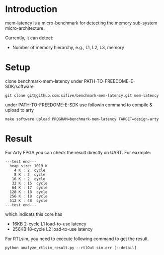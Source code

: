 # Introduction

mem-latency is a micro-benchmark for detecting the memory sub-system micro-architecture.

Currently, it can detect:

* Number of memory hierarchy, e.g., L1, L2, L3, memory

# Setup

clone benchmark-mem-latency under PATH-TO-FREEDOME-E-SDK/software

```
git clone git@github.com:sifive/benchmark-mem-latency.git mem-latency
```
under PATH-TO-FREEDOME-E-SDK use followin command to compile & upload to arty
```
make software upload PROGRAM=benchmark-mem-latency TARGET=design-arty
```


# Result


For Arty FPGA you can check the result directly on UART.
For eaxmple:
```
---test end---
  heap size: 1019 K
    4 K : 2  cycle
    8 K : 2  cycle
   16 K : 2  cycle
   32 K : 15  cycle
   64 K : 17  cycle
  128 K : 18  cycle
  256 K : 18  cycle
  512 K : 48  cycle
---test end---
```
which indicats this core has 
 - 16KB   2-cycle L1 load-to-use latency
 - 256KB  18-cycle L2 load-to-use latency


For RTLsim, you need to execute following command to get the result.
```
python analyze_rtlsim_result.py --rtlOut sim.err [--detail]

```
